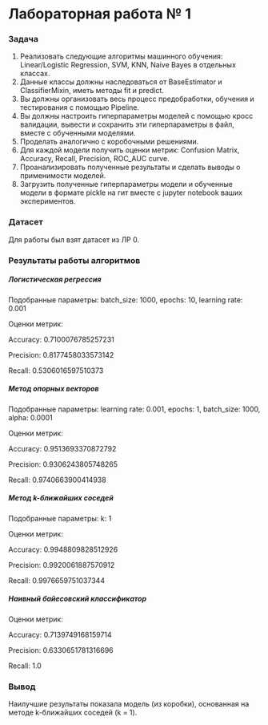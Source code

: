 # Лабораторная работа № 1

### Задача

1. Реализовать следующие алгоритмы машинного обучения: Linear/Logistic Regression, SVM, KNN, Naive Bayes в отдельных классах.
2. Данные классы должны наследоваться от BaseEstimator и  ClassifierMixin, иметь методы fit и predict.
3. Вы должны организовать весь процесс предобработки, обучения и тестирования с помощью Pipeline.
4. Вы должны настроить гиперпараметры моделей с помощью кросс валидации, вывести и сохранить эти гиперпараметры в файл, вместе с обученными моделями.
5. Проделать аналогично с коробочными решениями.
6. Для каждой модели получить оценки метрик: Confusion Matrix, Accuracy, Recall, Precision, ROC_AUC curve.
7. Проанализировать полученные результаты и сделать выводы о применимости моделей.
8. Загрузить полученные гиперпараметры модели и обученные модели в формате pickle на гит вместе с jupyter notebook ваших экспериментов.

### Датасет

Для работы был взят датасет из ЛР 0.

### Результаты работы алгоритмов

##### Логистическая регрессия

Подобранные параметры: batch_size: 1000, epochs: 10, learning rate: 0.001

Оценки метрик:

Accuracy: 0.7100076785257231

Precision: 0.8177458033573142

Recall: 0.5306016597510373





##### Метод опорных векторов

Подобранные параметры: learning rate: 0.001, epochs: 1, batch_size: 1000, alpha: 0.0001

Оценки метрик:

Accuracy: 0.9513693370872792

Precision: 0.9306243805748265

Recall: 0.9740663900414938





##### Метод k-ближайших соседей

Подобранные параметры: k: 1

Оценки метрик:

Accuracy: 0.9948809828512926

Precision: 0.9920061887570912

Recall: 0.9976659751037344





##### Наивный байесовский классификатор

Оценки метрик:

Accuracy: 0.7139749168159714

Precision: 0.6330651781316696

Recall: 1.0





### Вывод

Наилучшие результаты показала модель (из коробки), основанная на методе k-ближайших соседей (k = 1).